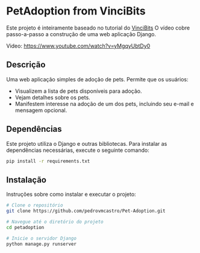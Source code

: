 # PetAdoption from VinciBits

Este projeto é inteiramente baseado no tutorial do [VinciBits](https://www.youtube.com/watch?v=yMgqyUbtDy0) O vídeo cobre passo-a-passo a construção de uma web aplicação Django.

Video: https://www.youtube.com/watch?v=yMgqyUbtDy0

## Descrição

Uma web aplicação simples de adoção de pets. Permite que os usuários:
* Visualizem a lista de pets disponíveis para adoção.
* Vejam detalhes sobre os pets.
* Manifestem interesse na adoção de um dos pets, incluindo seu e-mail e mensagem opcional.

## Dependências

Este projeto utiliza o Django e outras bibliotecas. Para instalar as dependências necessárias, execute o seguinte comando:

```bash
pip install -r requirements.txt
```
## Instalação

Instruções sobre como instalar e executar o projeto:

```bash
# Clone o repositório
git clone https://github.com/pedrovmcastro/Pet-Adoption.git

# Navegue até o diretório do projeto
cd petadoption

# Inicie o servidor Django
python manage.py runserver
```